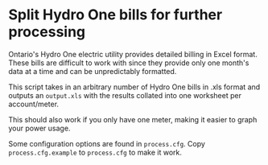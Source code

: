 # Split Hydro One bills for further processing
Ontario's Hydro One electric utility provides detailed billing in Excel format. These bills
are difficult to work with since they provide only one month's data at a time and can be unpredictably
formatted.

This script takes in an arbitrary number of Hydro One bills in .xls format and outputs an `output.xls` with
the results collated into one worksheet per account/meter.

This should also work if you only have one meter, making it easier to graph your power usage.

Some configuration options are found in `process.cfg`. Copy `process.cfg.example` to `process.cfg` to make it work. 